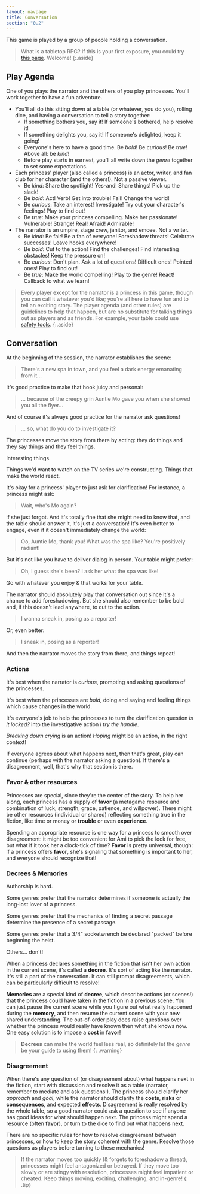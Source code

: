 ```yaml
---
layout: navpage
title: Conversation
section: "0.2"
---
```

This game is played by a group of people holding a conversation.

> What is a tabletop RPG?
> If this is your first exposure, you could try [this page](https://wiki.roll20.net/Introduction_To_Tabletop_RPGs).
> Welcome!
{:.aside}

## Play Agenda

One of you plays the narrator and the others of you play princesses.
You'll work together to have a fun adventure.
* You'll all do this sitting down at a table (or whatever, you do you), rolling dice, and having a conversation to tell a story together:
  * If something bothers you, say it! If someone's bothered, help resolve it!
  * If something delights you, say it! If someone's delighted, keep it going!
  * Everyone's here to have a good time. Be _bold_! Be _curious_! Be _true_! Above all: be _kind_!
  * Before play starts in earnest, you'll all write down the _genre_ together to set some expectations.
* Each princess' player (also called a princess) is an actor, writer, and fan club for her character (and the others!). Not a passive viewer.
  * Be _kind_: Share the spotlight! Yes-and! Share things! Pick up the slack!
  * Be _bold_: Act! Verb! Get into trouble! Fail! Change the world!
  * Be _curious_: Take an interest! Investigate! Try out your character's feelings! Play to find out!
  * Be _true_: Make your princess compelling. Make her passionate! Vulnerable! Strange! Real! Afraid! Admirable!
* The narrator is an umpire, stage crew, janitor, and emcee. Not a writer.
  * Be _kind_: Be fair! Be a fan of everyone! Foreshadow threats! Celebrate successes! Leave hooks everywhere!
  * Be _bold_: Cut to the action! Find the challenges! Find interesting obstacles! Keep the pressure on!
  * Be _curious_: Don't plan. Ask a lot of questions! Difficult ones! Pointed ones! Play to find out!
  * Be _true_: Make the world compelling! Play to the genre! React! Callback to what we learn!

> Every player except for the narrator is a princess in this game, though you can call it whatever you'd like;
> you're all here to have fun and to tell an exciting story.
> The player agenda (and other rules) are guidelines to help that happen, but are no substitute for talking things out as players and as friends.
> For example, your table could use [safety tools](https://slyflourish.com/safety_tools.html).
{:.aside}

## Conversation

At the beginning of the session, the narrator establishes the scene:
> There's a new spa in town, and you feel a dark energy emanating from it...

It's good practice to make that hook juicy and personal:
> ... because of the creepy grin Auntie Mo gave you when she showed you all the flyer...

And of course it's always good practice for the narrator ask questions!
> ... so, what do you do to investigate it?

The princesses move the story from there by acting:
they do things and they say things and they feel things.

Interesting things.

Things we'd want to watch on the TV series we're constructing.
Things that make the world react.

It's okay for a princess' player to just ask for clarification! For instance, a princess might ask:
> Wait, who's Mo again?

if she just forgot.
And it's totally fine that she might need to know that, and the table should answer it, it's just a conversation!
It's even better to engage, even if it doesn't immediately change the world:
> Oo, Auntie Mo, thank you! What was the spa like? You're positively radiant!

But it's not like you have to deliver dialog in person. Your table might prefer:
> Oh, I guess she's been? I ask her what the spa was like!

Go with whatever you enjoy & that works for your table.

The narrator should absolutely play that conversation out since it's a chance to add foreshadowing.
But she should also remember to be bold and, if this doesn't lead anywhere, to cut to the action.
> I wanna sneak in, posing as a reporter!

Or, even better:
> I sneak in, posing as a reporter!

And then the narrator moves the story from there, and things repeat!

### Actions

It's best when the narrator is _curious_, prompting and asking questions of the princesses.

It's best when the princesses are _bold_, doing and saying and feeling things which cause changes in the world.

It's everyone's job to help the princesses to turn the clarification question _is it locked?_ into the investigative action _I try the handle_.

_Breaking down crying_ is an action! _Hoping_ might be an action, in the right context!

If everyone agrees about what happens next, then that's great, play can continue (perhaps with the narrator asking a question).
If there's a disagreement, well, that's why that section is there.

### Favor & other resources

Princesses are special, since they're the center of the story.
To help her along, each princess has a supply of **favor** (a metagame resource and combination of luck, strength, grace, patience, and willpower).
There might be other resources (individual or shared) reflecting something true in the fiction, like time or money or **trouble** or even **experience**.

Spending an appropriate resource is one way for a princess to smooth over disagreement: it might be too convenient for Ami to pick the lock for free, but what if it took her a clock-tick of time?
**Favor** is pretty universal, though:
if a princess offers **favor**, she's signaling that something is important to her, and everyone should recognize that!

### Decrees & Memories

Authorship is hard.

Some genres prefer that the narrator determines if someone is actually the long-lost lover of a princess.

Some genres prefer that the mechanics of finding a secret passage determine the presence of a secret passage.

Some genres prefer that a 3/4" socketwrench be declared "packed" before beginning the heist.

Others... don't!

When a princess declares something in the fiction that isn't her own action in the current scene, it's called a **decree**.
It's sort of acting like the narrator.
It's still a part of the conversation.
It can still prompt disagreements, which can be particularly difficult to resolve!

**Memories** are a special kind of **decree**, which describe actions (or scenes!) that the princess could have taken in the fiction in a previous scene.
You can just pause the current scene while you figure out what really happened during the **memory**, and then resume the current scene with your new shared understanding.
The out-of-order play does raise questions over whether the princess would really have known then what she knows now.
One easy solution is to impose a **cost** in **favor**!

> **Decrees** can make the world feel less real, so definitely let the _genre_ be your guide to using them!
{: .warning}

### Disagreement

When there's any question of (or disagreement about) what happens next in the fiction, start with discussion and resolve it as a table
(narrator, remember to mediate and ask questions!).
The princess should clarify her _approach_ and _goal_, while the narrator should clarify the **costs**, **risks** or **consequences**, and expected **effects**.
Disagreement is really resolved by the whole table, so a good narrator could ask a question to see if anyone has good ideas for what should happen next.
The princess might spend a resource (often **favor**), or turn to the dice to find out what happens next.

There are no specific rules for how to resolve disagreement between princesses, or how to keep the story coherent with the genre.
Resolve those questions as players before turning to these mechanics!

> If the narrator moves too quickly (& forgets to foreshadow a threat), princesses might feel antagonized or betrayed.
> If they move too slowly or are stingy with resolution, princesses might feel impatient or cheated.
> Keep things moving, exciting, challenging, and in-genre!
{: .tip}
